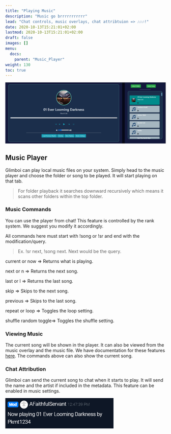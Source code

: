 ```yaml
---
title: "Playing Music"
description: "Music go brrrrrrrrrrr"
lead: "Chat controls, music overlays, chat attribtuion => 🎶🎶🎶!"
date: 2020-10-13T15:21:01+02:00
lastmod: 2020-10-13T15:21:01+02:00
draft: false
images: []
menu:
  docs:
    parent: "Music_Player"
weight: 130
toc: true
---
```


<img src="/docs/music/music.png" class="border-0 figure-img img-fluid blur-up lazyautosizes lazyloaded">


## Music Player

Glimboi can play local music files on your system. Simply head to the music player and choose the folder or song to be played. It will start playing on that tab.

> For folder playback it searches downward recursively which means it scans other folders within the top folder.

### Music Commands

You can use the player from chat! This feature is controlled by the rank system. We suggest you modify it accordingly.

All commands here must start with !song or !sr and end with the modification/query.

> Ex. !sr next, !song next. Next would be the query.

current or now => Returns what is playing.

next or n => Returns the next song.

last or l => Returns the last song.

skip => Skips to the next song.

previous => Skips to the last song.

repeat or loop => Toggles the loop setting.

shuffle random toggle=> Toggles the shuffle setting.

### Viewing Music

The current song will be shown in the player. It can also be viewed from the music overlay and the music file. We have documentation for these features [here](/docs/music/music-overlay). The commands above can also show the current song.

### Chat Attribution

Glimboi can send the current song to chat when it starts to play. It will send the name and the artist if included in the metadata. This feature can be enabled in music settings.

<img src="/docs/music/message.png" class="border-0 figure-img img-fluid blur-up lazyautosizes lazyloaded">